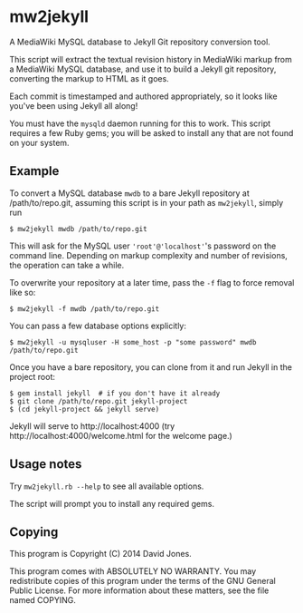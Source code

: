 # mw2jekyll

A MediaWiki MySQL database to Jekyll Git repository conversion tool.

This script will extract the textual revision history in MediaWiki markup from a MediaWiki MySQL database, and use it to build a Jekyll git repository, converting the markup to HTML as it goes.

Each commit is timestamped and authored appropriately, so it looks like you've been using Jekyll all along!

You must have the `mysqld` daemon running for this to work.  This script requires a few Ruby gems; you will be asked to install any that are not found on your system.

## Example

To convert a MySQL database `mwdb` to a bare Jekyll repository at /path/to/repo.git, assuming this script is in your path as `mw2jekyll`, simply run

    $ mw2jekyll mwdb /path/to/repo.git

This will ask for the MySQL user `'root'@'localhost'`'s password on the command line.  Depending on markup complexity and number of revisions, the operation can take a while.

To overwrite your repository at a later time, pass the `-f` flag to force removal like so:

    $ mw2jekyll -f mwdb /path/to/repo.git

You can pass a few database options explicitly:

    $ mw2jekyll -u mysqluser -H some_host -p "some password" mwdb /path/to/repo.git

Once you have a bare repository, you can clone from it and run Jekyll in the project root:

    $ gem install jekyll  # if you don't have it already
    $ git clone /path/to/repo.git jekyll-project
    $ (cd jekyll-project && jekyll serve)

Jekyll will serve to http://localhost:4000 (try http://localhost:4000/welcome.html for the welcome page.)

## Usage notes

Try `mw2jekyll.rb --help` to see all available options.

The script will prompt you to install any required gems.

## Copying

This program is Copyright (C) 2014 David Jones.

This program comes with ABSOLUTELY NO WARRANTY.  You may redistribute copies of this program under the terms of the GNU General Public License.  For more information about these matters, see the file named COPYING.
